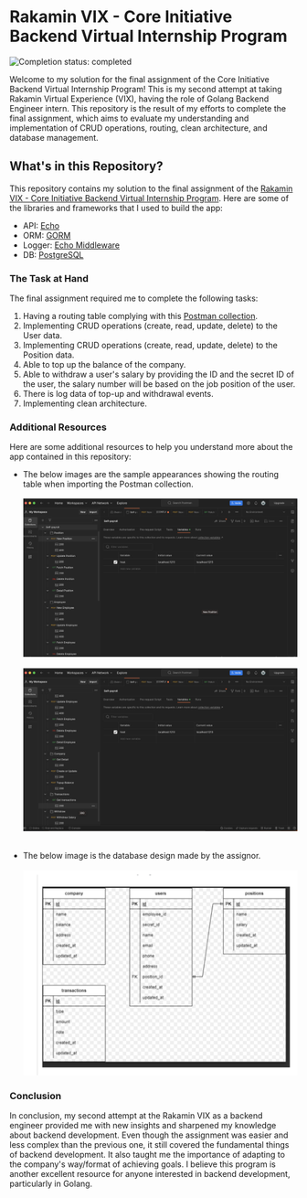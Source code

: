 # Rakamin VIX - Core Initiative Backend Virtual Internship Program

![Completion status: completed](https://img.shields.io/badge/COMPLETION%20STATUS-COMPLETED-success?style=for-the-badge)

Welcome to my solution for the final assignment of the Core Initiative Backend Virtual Internship Program! This is my second attempt at taking Rakamin Virtual Experience (VIX), having the role of Golang Backend Engineer intern. This repository is the result of my efforts to complete the final assignment, which aims to evaluate my understanding and implementation of CRUD operations, routing, clean architecture, and database management.

## What's in this Repository?

This repository contains my solution to the final assignment of the [Rakamin VIX - Core Initiative Backend Virtual Internship Program](https://www.rakamin.com/virtual-internship-experience/backend-development-core-insiative).
Here are some of the libraries and frameworks that I used to build the app:
- API: [Echo](https://echo.labstack.com/)
- ORM: [GORM](https://gorm.io/)
- Logger: [Echo Middleware](https://echo.labstack.com/middleware/logger/)
- DB: [PostgreSQL](https://gorm.io/docs/connecting_to_the_database.html#PostgreSQL)

### The Task at Hand

The final assignment required me to complete the following tasks:
1. Having a routing table complying with this [Postman collection](Self-payroll.postman_collection.json).
2. Implementing CRUD operations (create, read, update, delete) to the User data.
3. Implementing CRUD operations (create, read, update, delete) to the Position data.
3. Able to top up the balance of the company.
4. Able to withdraw a user's salary by providing the ID and the secret ID of the user, the salary number will be based on the job position of the user.
5. There is log data of top-up and withdrawal events.
6. Implementing clean architecture.

### Additional Resources

Here are some additional resources to help you understand more about the app contained in this repository:

- The below images are the sample appearances showing the routing table when importing the Postman collection.
<br><br>
![postman-1](postman-1.png)
<br><br>
![postman-2](postman-2.png)
<br><br>

- The below image is the database design made by the assignor.
<br><br>
![database-design](database-design.png)

### Conclusion
In conclusion, my second attempt at the Rakamin VIX as a backend engineer provided me with new insights and sharpened my knowledge about backend development. Even though the assignment was easier and less complex than the previous one, it still covered the fundamental things of backend development. It also taught me the importance of adapting to the company's way/format of achieving goals. I believe this program is another excellent resource for anyone interested in backend development, particularly in Golang.
 
